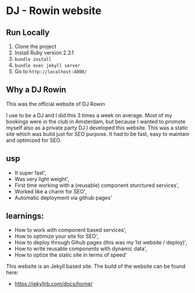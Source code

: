 # DJ - Rowin website

## Run Locally

1. Clone the project
2. Install Ruby version 2.3.1
3. `bundle install`
4. `bundle exec jekyll server`
5. Go to `http://localhost:4000/`

## Why a DJ Rowin

This was the official website of DJ Rowin

I use to be a DJ and I did this 3 times a week on average. Most of my bookings were in the club in Amsterdam, but because I wanted to promote myself also as a private party DJ I developed this website. This was a static site which was build just for SEO purpose. It had to be fast, easy to maintain and optimized for SEO.

## usp

- It super fast',
- Was very light weight',
- First time working with a (reusable) component sturctured services',
- Worked like a charm for SEO',
- Automatic deployment via github pages'

## learnings:

- How to work with component based services',
- How to optimize your site for SEO',
- How to deploy through Gihub pages (this was my 1st website / deploy)',
- How to write reusable components with dynamic data',
- How to optize the static site in terms of speed'

This website is an Jekyll based site. The build of the website can be found here:

- https://jekyllrb.com/docs/home/

